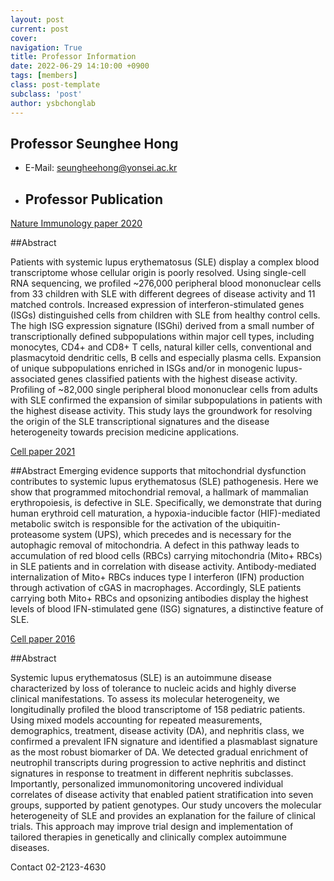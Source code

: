 ```yaml
---
layout: post
current: post
cover: 
navigation: True
title: Professor Information
date: 2022-06-29 14:10:00 +0900
tags: [members]
class: post-template
subclass: 'post'
author: ysbchonglab
---
```

## Professor Seunghee Hong
- E-Mail: seungheehong@yonsei.ac.kr

- ## Professor Publication

[Nature Immunology paper 2020](https://www.nature.com/articles/s41590-020-0743-0)

##Abstract

Patients with systemic lupus erythematosus (SLE) display a complex blood transcriptome whose cellular origin is poorly resolved.
Using single-cell RNA sequencing, we profiled ~276,000 peripheral blood mononuclear cells from 33 children with SLE with different degrees
of disease activity and 11 matched controls. Increased expression of interferon-stimulated genes (ISGs) distinguished cells from children with SLE
from healthy control cells. The high ISG expression signature (ISGhi) derived from a small number of transcriptionally defined subpopulations
within major cell types, including monocytes, CD4+ and CD8+ T cells, natural killer cells,
conventional and plasmacytoid dendritic cells, B cells and especially plasma cells. Expansion of unique subpopulations
enriched in ISGs and/or in monogenic lupus-associated genes classified patients with the highest disease activity.
Profiling of ~82,000 single peripheral blood mononuclear cells from adults with SLE confirmed the expansion of similar subpopulations
in patients with the highest disease activity. This study lays the groundwork for resolving the origin of the SLE transcriptional signatures
and the disease heterogeneity towards precision medicine applications.


[Cell paper 2021](https://pubmed.ncbi.nlm.nih.gov/34384544/)

##Abstract
Emerging evidence supports that mitochondrial dysfunction contributes to systemic lupus erythematosus (SLE) pathogenesis.
Here we show that programmed mitochondrial removal, a hallmark of mammalian erythropoiesis, is defective in SLE. Specifically,
we demonstrate that during human erythroid cell maturation, a hypoxia-inducible factor (HIF)-mediated metabolic switch is responsible
for the activation of the ubiquitin-proteasome system (UPS), which precedes and is necessary for the autophagic removal of mitochondria.
A defect in this pathway leads to accumulation of red blood cells (RBCs) carrying mitochondria (Mito+ RBCs) in SLE patients and in correlation
with disease activity. Antibody-mediated internalization of Mito+ RBCs induces type I interferon (IFN) production through activation
of cGAS in macrophages. Accordingly, SLE patients carrying both Mito+ RBCs and opsonizing antibodies display the highest levels of blood
IFN-stimulated gene (ISG) signatures, a distinctive feature of SLE.


[Cell paper 2016](https://pubmed.ncbi.nlm.nih.gov/27040498/)

##Abstract

Systemic lupus erythematosus (SLE) is an autoimmune disease characterized by loss of tolerance to nucleic acids and highly diverse clinical
manifestations. To assess its molecular heterogeneity, we longitudinally profiled the blood transcriptome of 158 pediatric patients.
Using mixed models accounting for repeated measurements, demographics, treatment, disease activity (DA), and nephritis class, we confirmed
a prevalent IFN signature and identified a plasmablast signature as the most robust biomarker of DA. We detected gradual enrichment of neutrophil 
transcripts during progression to active nephritis and distinct signatures in response to treatment in different nephritis subclasses. 
Importantly, personalized immunomonitoring uncovered individual correlates of disease activity that enabled patient stratification into seven groups,
supported by patient genotypes. Our study uncovers the molecular heterogeneity of SLE and provides an explanation for the failure of clinical trials.
This approach may improve trial design and implementation of tailored therapies in genetically and clinically complex autoimmune diseases.



Contact
02-2123-4630
